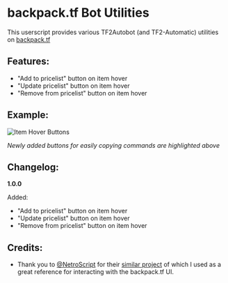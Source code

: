 # backpack.tf Bot Utilities

This userscript provides various TF2Autobot (and TF2-Automatic) utilities on [backpack.tf](https://backpack.tf/)

## Features:
* "Add to pricelist" button on item hover
* "Update pricelist" button on item hover
* "Remove from pricelist" button on item hover

## Example:
![Item Hover Buttons](https://i.imgur.com/PkrObvn.png)

_Newly added buttons for easily copying commands are highlighted above_

## Changelog:
**1.0.0**

Added:
* "Add to pricelist" button on item hover
* "Update pricelist" button on item hover
* "Remove from pricelist" button on item hover

## Credits:
* Thank you to [@NetroScript](https://github.com/NetroScript) for their [similar project](https://github.com/NetroScript/backpack.tf-miscellaneous-extensions/) of which I used as a great reference for interacting with the backpack.tf UI. 
